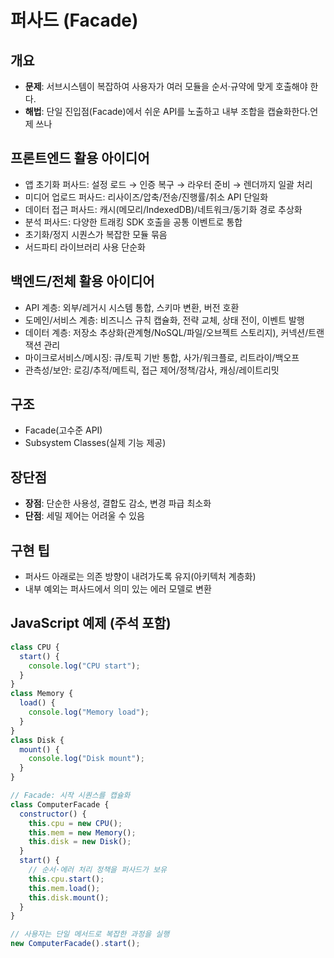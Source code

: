 # 퍼사드 (Facade)

## 개요

- **문제**: 서브시스템이 복잡하여 사용자가 여러 모듈을 순서·규약에 맞게 호출해야 한다.
- **해법**: 단일 진입점(Facade)에서 쉬운 API를 노출하고 내부 조합을 캡슐화한다.언제 쓰나

## 프론트엔드 활용 아이디어

- 앱 초기화 퍼사드: 설정 로드 → 인증 복구 → 라우터 준비 → 렌더까지 일괄 처리
- 미디어 업로드 퍼사드: 리사이즈/압축/전송/진행률/취소 API 단일화
- 데이터 접근 퍼사드: 캐시(메모리/IndexedDB)/네트워크/동기화 경로 추상화
- 분석 퍼사드: 다양한 트래킹 SDK 호출을 공통 이벤트로 통합
- 초기화/정지 시퀀스가 복잡한 모듈 묶음
- 서드파티 라이브러리 사용 단순화

## 백엔드/전체 활용 아이디어

- API 계층: 외부/레거시 시스템 통합, 스키마 변환, 버전 호환
- 도메인/서비스 계층: 비즈니스 규칙 캡슐화, 전략 교체, 상태 전이, 이벤트 발행
- 데이터 계층: 저장소 추상화(관계형/NoSQL/파일/오브젝트 스토리지), 커넥션/트랜잭션 관리
- 마이크로서비스/메시징: 큐/토픽 기반 통합, 사가/워크플로, 리트라이/백오프
- 관측성/보안: 로깅/추적/메트릭, 접근 제어/정책/감사, 캐싱/레이트리밋

## 구조

- Facade(고수준 API)
- Subsystem Classes(실제 기능 제공)

## 장단점

- **장점**: 단순한 사용성, 결합도 감소, 변경 파급 최소화
- **단점**: 세밀 제어는 어려울 수 있음

## 구현 팁

- 퍼사드 아래로는 의존 방향이 내려가도록 유지(아키텍처 계층화)
- 내부 예외는 퍼사드에서 의미 있는 에러 모델로 변환

## JavaScript 예제 (주석 포함)

```javascript
class CPU {
  start() {
    console.log("CPU start");
  }
}
class Memory {
  load() {
    console.log("Memory load");
  }
}
class Disk {
  mount() {
    console.log("Disk mount");
  }
}

// Facade: 시작 시퀀스를 캡슐화
class ComputerFacade {
  constructor() {
    this.cpu = new CPU();
    this.mem = new Memory();
    this.disk = new Disk();
  }
  start() {
    // 순서·에러 처리 정책을 퍼사드가 보유
    this.cpu.start();
    this.mem.load();
    this.disk.mount();
  }
}

// 사용자는 단일 메서드로 복잡한 과정을 실행
new ComputerFacade().start();
```
